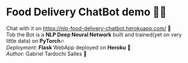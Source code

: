 # Food Delivery ChatBot demo :robot::thought_balloon: 
Chat with it on https://nlp-food-delivery-chatbot.herokuapp.com/ :wave:  
Tob the Bot is a **NLP Deep Neural Network** built and trained(yet on very little data) on **PyTorch**:fire:  
*Deployment*: **Flask** WebApp deployed on **Heroku** :rocket:   
*Author*: Gabriel Tardochi Salles :wave:
